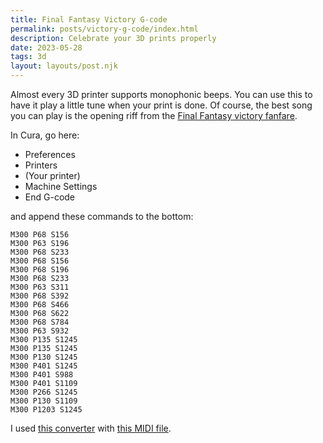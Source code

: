 ```yaml
---
title: Final Fantasy Victory G-code
permalink: posts/victory-g-code/index.html
description: Celebrate your 3D prints properly
date: 2023-05-28
tags: 3d
layout: layouts/post.njk
---
```


Almost every 3D printer supports monophonic beeps. You can use this to have it play a little tune when your print is done. Of course, the best song you can play is the opening riff from the [Final Fantasy victory fanfare](https://www.youtube.com/watch?v=PZ_7ipJ6Cx8).

In Cura, go here:
 * Preferences
 * Printers
 * (Your printer)
 * Machine Settings
 * End G-code

and append these commands to the bottom:

```
M300 P68 S156
M300 P63 S196
M300 P68 S233
M300 P68 S156
M300 P68 S196
M300 P68 S233
M300 P63 S311
M300 P68 S392
M300 P68 S466
M300 P68 S622
M300 P68 S784
M300 P63 S932
M300 P135 S1245
M300 P135 S1245
M300 P130 S1245
M300 P401 S1245
M300 P401 S988
M300 P401 S1109
M300 P266 S1245
M300 P130 S1109
M300 P1203 S1245
```

I used [this converter](https://alexyu132.github.io/midi-m300/) with [this MIDI file](https://thefinalfantasy.net/ff1/music-midi.html).